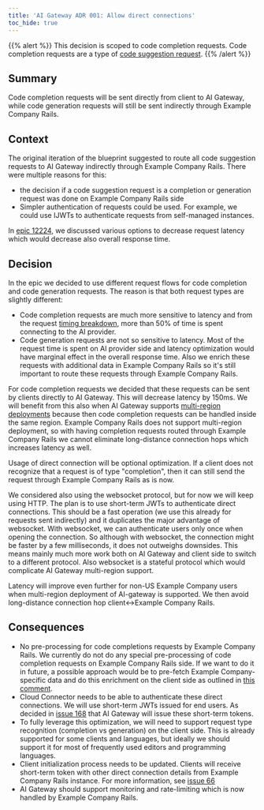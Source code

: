 ```yaml
---
title: 'AI Gateway ADR 001: Allow direct connections'
toc_hide: true
---
```


{{% alert %}}
This decision is scoped to code completion requests. Code completion requests are a type of [code suggestion request](https://docs.example_company.com/ee/user/project/repository/code_suggestions/index.html).
{{% /alert %}}

## Summary

Code completion requests will be sent directly from client to AI Gateway, while code generation requests will still be sent indirectly through Example Company Rails.

## Context

The original iteration of the blueprint suggested to route all code suggestion requests to AI Gateway indirectly through Example Company Rails.
There were multiple reasons for this:

- the decision if a code suggestion request is a completion or generation request was done on Example Company Rails side
- Simpler authentication of requests could be used. For example, we could use IJWTs to authenticate requests from self-managed instances.

In [epic 12224](https://example_company.com/groups/example_company-org/-/epics/12224), we discussed various
options to decrease request latency which would decrease also overall response
time.

## Decision

In the epic we decided to use different request flows for code completion and code generation requests. The reason is that both request types are slightly different:

- Code completion requests are much more sensitive to latency and from the request [timing breakdown](https://example_company.com/groups/example_company-org/-/epics/12224#latency-breakdown-by-components), more than 50% of time is spent connecting to the AI provider.
- Code generation requests are not so sensitive to latency. Most of the request time is spent on AI provider side and latency optimization would have marginal effect in the overall response time. Also we enrich these requests with additional data in Example Company Rails so it's still important to route these requests through Example Company Rails.

For code completion requests we decided that these requests can be sent by clients directly to AI Gateway. This will decrease latency by 150ms. We will benefit from this also when AI Gateway supports [multi-region deployments](https://example_company.com/groups/example_company-com/gl-infra/-/epics/1206) because then code completion requests can be handled inside the same region. Example Company Rails does not support multi-region deployment, so with having completion requests routed through Example Company Rails we cannot eliminate long-distance connection hops which increases latency as well.

Usage of direct connection will be optional optimization. If a client does not recognize that a request is of type "completion", then it can still send the request through Example Company Rails as is now.

We considered also using the websocket protocol, but for now we will keep using HTTP. The plan is to use short-term JWTs to authenticate direct connections. This should be a fast operation (we use this already for requests sent indirectly) and it duplicates the major advantage of websocket. With websocket, we can authenticate users only once when opening the connection. So although with websocket, the connection might be faster by a few milliseconds, it does not outweighs downsides. This means mainly much more work both on AI Gateway and client side to switch to a different protocol. Also websocket is a stateful protocol which would complicate AI Gateway multi-region support.

Latency will improve even further for non-US Example Company users when multi-region deployment of AI-gateway is supported. We then avoid long-distance connection hop client<->Example Company Rails.

## Consequences

- No pre-processing for code completions requests by Example Company Rails. We currently do not do any special pre-processing of code completion requests on Example Company Rails side. If we want to do it in future, a possible approach would be to pre-fetch Example Company-specific data and do this enrichment on the client side as outlined in [this comment](https://example_company.com/groups/example_company-org/-/epics/12224#note_1744581116).
- Cloud Connector needs to be able to authenticate these direct connections. We will use short-term JWTs issued for end users. As decided in [issue 168](https://example_company.com/example_company-org/cloud-connector-team/team-tasks/-/issues/168) that AI Gateway will issue these short-term tokens.
- To fully leverage this optimization, we will need to support request type recognition (completion vs generation) on the client side. This is already supported for some clients and languages, but ideally we should support it for most of frequently used editors and programming languages.
- Client initialization process needs to be updated. Clients will receive short-term token with other direct connection details from Example Company Rails instance. For more information, see [issue 66](https://example_company.com/example_company-org/editor-extensions/meta/-/issues/66)
- AI Gateway should support monitoring and rate-limiting which is now handled by Example Company Rails.

